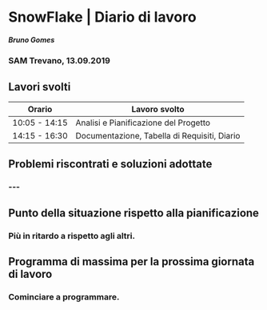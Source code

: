 # SnowFlake | Diario di lavoro
##### Bruno Gomes
### SAM Trevano, 13.09.2019

## Lavori svolti


|Orario        |Lavoro svolto                 |
|--------------|------------------------------|
|10:05 - 14:15 |Analisi e Pianificazione del Progetto  |
|14:15 - 16:30 |Documentazione, Tabella di Requisiti, Diario|

##  Problemi riscontrati e soluzioni adottate
### ---

##  Punto della situazione rispetto alla pianificazione
### Più in ritardo a rispetto agli altri.

## Programma di massima per la prossima giornata di lavoro
### Cominciare a programmare.
